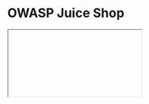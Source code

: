 # OWASP Juice Shop
<iframe> src="https://github.com/cabby1234/OWASPJuiceShop/files/13610748/OWASP.Juice.Shop.pdf" width="100%" height="600px"></iframe>
